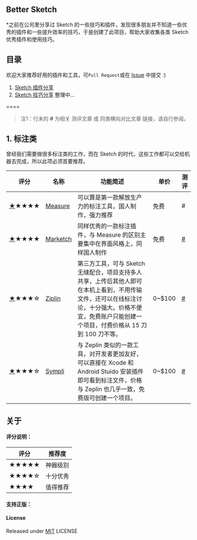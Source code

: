 
Better Sketch
----

*之前在公司里分享过 Sketch 的一些技巧和插件，发现很多朋友并不知道一些优秀的插件和一些提升效率的技巧，于是创建了此项目，帮助大家收集各类 Sketch 优秀插件和使用技巧。


## 目录

欢迎大家推荐好用的插件和工具，可`Pull Request`或在 [Issue] 中提交 :)

1. [Sketch 插件分享](./README.md)
2. [Sketch 技巧分享](./Sketch-Tips-Tricks.md) 整理中...

====

>注1：行末的 **#** 为相关 测评文章 或 同类横向对比文章 链接，请自行参阅。  


## 1. 标注类

曾经我们需要做很多标注类的工作，而在 Sketch 的时代，这些工作都可以交给机器去完成，所以此项必须首要推荐。

评分   | 名称  | 功能简述 | 单价 | 测评
----- | ----- | ------ | ----- | -----
<a href="#Measure" name="Measure">★</a>★★★★ | [Measure](http://utom.design/measure/) | 可以算是第一款解放生产力的标注工具，国人制作，强力推荐 | 免费 | #
<a href="#Marketch" name="Marketch">★</a>★★★★ | [Marketch](https://github.com/tudou527/marketch) | 同样优秀的一款标注插件，与 Measure 的区别主要集中在界面风格上，同样国人制作 | 免费 | [#](https://www.macstories.net/reviews/1password-4-for-mac-review/)
<a href="#Ziplin" name="Ziplin">★</a>★★★☆ | [Ziplin](https://zeplin.io/) | 第三方工具，可与 Sketch 无缝配合，项目支持多人共享，上传后其他人即可在本机上看到，不用传输文件，还可以在线标注讨论，十分强大。价格不便宜，免费账户只能创建一个项目，付费价格从 15 刀到 100 刀不等。 | 0~$100 | [#](https://www.zhihu.com/question/27713420)
<a href="#Sympli" name="Sympli">★</a>★★★☆ | [Sympli](https://sympli.io/) | 与 Zeplin 类似的一款工具，对开发者更加友好，可以直接在 Xcode 和 Android Stuido 安装插件即可看到标注文件，价格与 Zeplin 也几乎一致，免费版可创建一个项目。 | 0~$100 | [#](https://www.zhihu.com/question/27495264/answer/100427917)


## 关于

#### 评分说明：

评分   | 推荐度
----- | -----
★★★★★ | 神器级别
★★★★☆ | 十分优秀
★★★★  | 值得推荐
#### 支持正版：



#### License

Released under [MIT] LICENSE


[issue]: https://github.com/zifeixu85/Better-Sketch/issues
[反馈]: https://github.com/zifeixu85/Better-Sketch/issues/new
[MIT]: https://rem.mit-license.org/